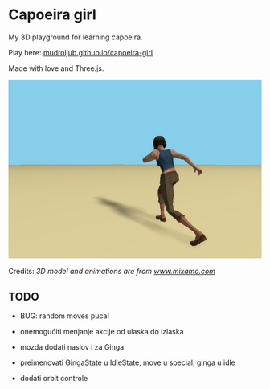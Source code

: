 # Capoeira girl

My 3D playground for learning capoeira.

Play here: [mudroljub.github.io/capoeira-girl](https://mudroljub.github.io/capoeira-girl/)

Made with love and Three.js.

![screenshot](screenshot.jpg)

Credits: *3D model and animations are from www.mixamo.com*

## TODO

- BUG: random moves puca!
- onemogućiti menjanje akcije od ulaska do izlaska

- mozda dodati naslov i za Ginga
- preimenovati GingaState u IdleState, move u special, ginga u idle
- dodati orbit controle
